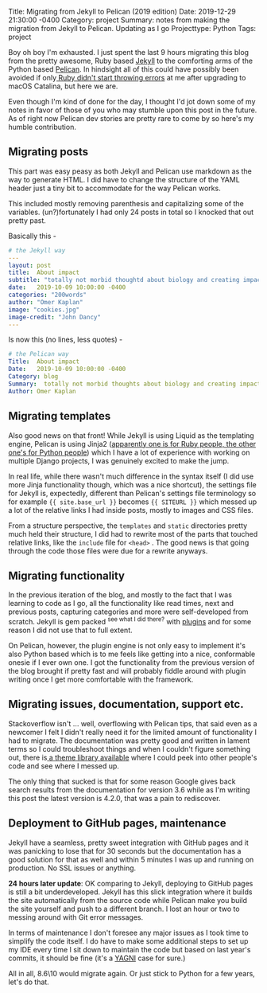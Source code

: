 Title:  Migrating from Jekyll to Pelican (2019 edition)
Date:   2019-12-29 21:30:00 -0400
Category: project
Summary:  notes from making the migration from Jekyll to Pelican. Updating as I go
Projecttype: Python
Tags: project


Boy oh boy I'm exhausted. I just spent the last 9 hours migrating this blog from the pretty awesome, Ruby based [Jekyll](https://jekyllrb.com/) to the comforting arms of the Python based [Pelican](https://blog.getpelican.com/). In hindsight all of this could have possibly been avoided if only[ Ruby didn't start throwing errors](https://muffinman.io/macos-catalina-ruby-bad-interpreter-error/) at me after upgrading to macOS Catalina, but here we are.

Even though I'm kind of done for the day, I thought I'd jot down some of my notes in favor of those of you who may stumble upon this post in the future. As of right now Pelican dev stories are pretty rare to come by so here's my humble contribution.

## Migrating posts

This part was easy peasy as both Jekyll and Pelican use markdown as the way to generate HTML. I did have to change the structure of the YAML header just a tiny bit to accommodate for the way Pelican works.

This included mostly removing parenthesis and capitalizing some of the variables. (un?)fortunately I had only 24 posts in total so I knocked that out pretty past.

Basically this -

```yaml
# the Jekyll way
---
layout: post
title:  About impact
subtitle: "totally not morbid thoughtd about biology and creating impact"
date:   2019-10-09 10:00:00 -0400
categories: "200words"
author: "Omer Kaplan"
image: "cookies.jpg"
image-credit: "John Dancy"
---
```
Is now this (no lines, less quotes) -
```yaml
# the Pelican way
Title:  About impact
Date:   2019-10-09 10:00:00 -0400
Category: blog
Summary:  totally not morbid thoughts about biology and creating impact
Author: Omer Kaplan
```

## Migrating templates

Also good news on that front! While Jekyll is using Liquid as the templating engine, Pelican is using Jinja2 ([apparently one is for Ruby people, the other one's for Python people](https://stackshare.io/stackups/jinja2-vs-liquid)) which I have a lot of experience with working on multiple Django projects, I was genuinely excited to make the jump.

In real life, while there wasn't much difference in the syntax itself (I did use more Jinja functionality though, which was a nice shortcut), the settings file for Jekyll is, expectedly, different than Pelican's settings file terminology so for example ``{{ site.base_url }}`` becomes ``{{ SITEURL }}`` which messed up a lot of the relative links I had inside posts, mostly to images and CSS files.

From a structure perspective, the `templates` and `static` directories pretty much held their structure, I did had to rewrite most of the parts that touched relative links, like the `include` file for `<head>` . The good news is that going through the code those files were due for a rewrite anyways.

## Migrating functionality

In the previous iteration of the blog, and mostly to the fact that I was learning to code as I go, all the functionality like read times, next and previous posts, capturing categories and more were self-developed from scratch. Jekyll is gem packed <sup>see what I did there?</sup> with [plugins](https://github.com/planetjekyll/awesome-jekyll-plugins) and for some reason I did not use that to full extent.

On Pelican, however, the plugin engine is not only easy to implement it's also Python based which is to me feels like getting into a nice, conformable onesie if I ever own one. I got the functionality from the previous version of the blog brought if pretty fast and will probably fiddle around with plugin writing once I get more comfortable with the framework.

## Migrating issues, documentation, support etc.

Stackoverflow isn't ... well, overflowing with Pelican tips, that said even as a newcomer I felt I didn't really need it for the limited amount of functionality I had to migrate. The documentation was pretty good and written in lament terms so I could troubleshoot things and when I couldn't figure something out, there is[ a theme library available](https://github.com/getpelican/pelican-themes) where I could peek into other people's code and see where I messed up.

The only thing that sucked is that for some reason Google gives back search results from the documentation for version 3.6 while as I'm writing this post the latest version is 4.2.0, that was a pain to rediscover.

## Deployment to GitHub pages, maintenance

Jekyll have a seamless, pretty sweet integration with GitHub pages and it was panicking to lose that for 30 seconds but the documentation has a good solution for that as well and within 5 minutes I was up and running on production. No SSL issues or anything.

**24 hours later update**: OK comparing to Jekyll, deploying to GitHub pages is still a bit underdeveloped. Jekyll has this slick integration where it builds the site automatically from the source code while Pelican make you build the site yourself and push to a different branch. I lost an hour or two to messing around with Git error messages.

In terms of maintenance I don't foresee any major issues as I took time to simplify the code itself. I do have to make some additional steps to set up my IDE every time I sit down to maintain the code but based on last year's commits, it should be fine (it's a [YAGNI](https://martinfowler.com/bliki/Yagni.html) case for sure.)

All in all, 8.6\10 would migrate again. Or just stick to Python for a few years, let's do that.

